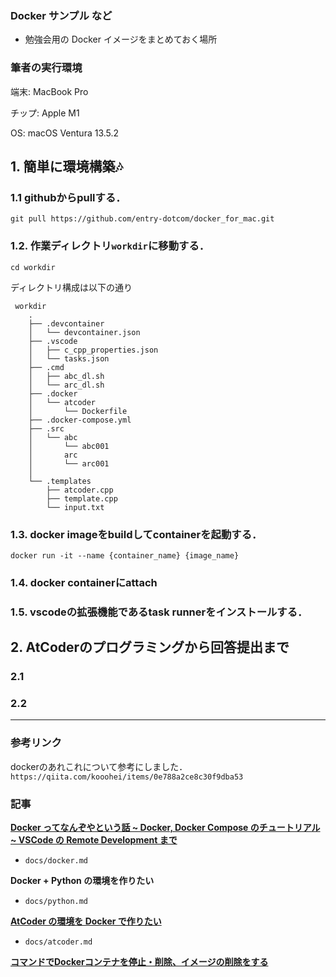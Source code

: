 ### Docker サンプル など

- 勉強会用の Docker イメージをまとめておく場所

### 筆者の実行環境
端末: MacBook Pro

チップ: Apple M1

OS: macOS Ventura 13.5.2

## 1. 簡単に環境構築🎶
### 1.1 githubからpullする．
```
git pull https://github.com/entry-dotcom/docker_for_mac.git
```

### 1.2. 作業ディレクトリ```workdir```に移動する．
```
cd workdir
```
ディレクトリ構成は以下の通り

```
 workdir
    .
    ├── .devcontainer
    │   └── devcontainer.json
    ├── .vscode
    │   ├── c_cpp_properties.json
    │   └── tasks.json
    ├── .cmd
    │   ├── abc_dl.sh
    │   └── arc_dl.sh
    ├── .docker
    │   └── atcoder
    │       └── Dockerfile
    ├── .docker-compose.yml
    ├── .src
    │   └── abc
    │       └── abc001
    │       arc
    │       └── arc001
    │     
    └── .templates
        ├── atcoder.cpp
        ├── template.cpp
        └── input.txt
```

### 1.3. docker imageをbuildしてcontainerを起動する．</br>
```
docker run -it --name {container_name} {image_name}
```

### 1.4. docker containerにattach

### 1.5. vscodeの拡張機能であるtask runnerをインストールする．

## 2. AtCoderのプログラミングから回答提出まで
### 2.1
### 2.2


---

### 参考リンク
dockerのあれこれについて参考にしました．
```https://qiita.com/kooohei/items/0e788a2ce8c30f9dba53```

### 記事

[**Docker ってなんぞやという話 ~ Docker, Docker Compose のチュートリアル ~ VSCode の Remote Development まで**](https://qiita.com/tf63/items/684fe4b818ecd715aed9)

- `docs/docker.md`

**Docker + Python の環境を作りたい**

- `docs/python.md`

[**AtCoder の環境を Docker で作りたい**](https://qiita.com/tf63/items/c93c6f24d73599e637d8)

- `docs/atcoder.md`

[**コマンドでDockerコンテナを停止・削除、イメージの削除をする**](https://qiita.com/shisama/items/48e2eaf1dc356568b0d7)